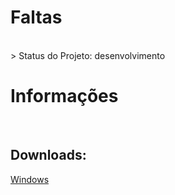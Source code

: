 <h1> Faltas </h1><br>
> Status do Projeto: desenvolvimento

<h1>Informações</h1><br>

<h2>Downloads:</h2>
<a href='https://github.com/MateusParra/Faltas/raw/refs/heads/main/dist/faltas.exe'>Windows</a>